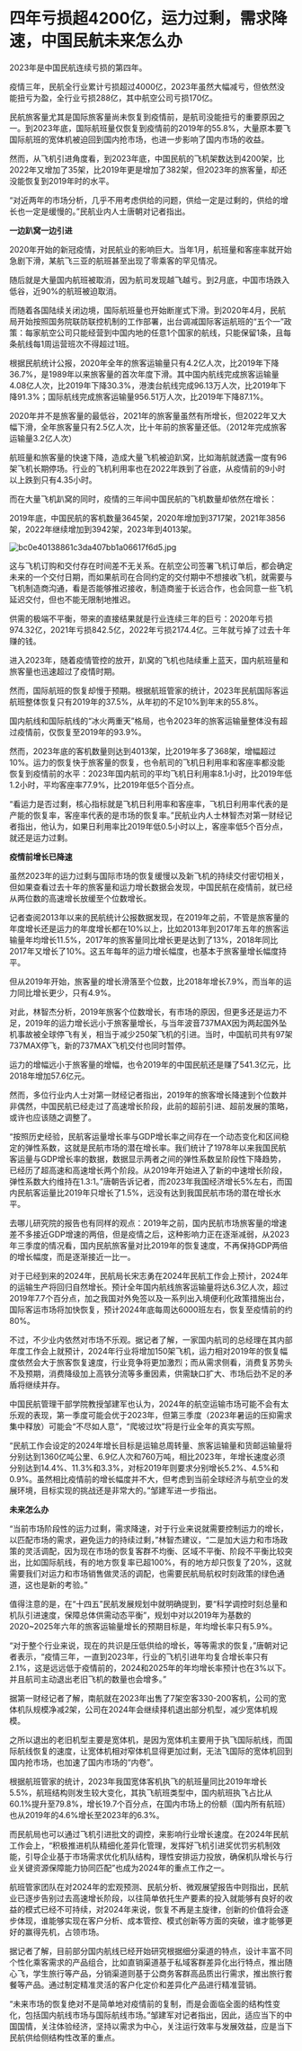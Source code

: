 # 四年亏损超4200亿，运力过剩，需求降速，中国民航未来怎么办

2023年是中国民航连续亏损的第四年。

疫情三年，民航全行业累计亏损超过4000亿，2023年虽然大幅减亏，但依然没能扭亏为盈，全行业亏损288亿，其中航空公司亏损170亿。

民航旅客量尤其是国际旅客量尚未恢复到疫情前，是航司没能扭亏的重要原因之一。到2023年底，国际航班量仅恢复到疫情前的2019年的55.8%，大量原本要飞国际航班的宽体机被迫回到国内抢市场，也进一步影响了国内市场的收益。

然而，从飞机引进角度看，到2023年底，中国民航的飞机架数达到4200架，比2022年又增加了35架，比2019年更是增加了382架，但2023年的旅客量，却还没能恢复到2019年时的水平。

“对近两年的市场分析，几乎不用考虑供给的问题，供给一定是过剩的，供给的增长也一定是缓慢的。”民航业内人士唐朝对记者指出。

**一边趴窝一边引进**

2020年开始的新冠疫情，对民航业的影响巨大。当年1月，航班量和客座率就开始急剧下滑，某航飞三亚的航班甚至出现了零乘客的罕见情况。

随后就是大量国内航班被取消，因为航司发现越飞越亏。到2月底，中国市场跌入低谷，近90%的航班被迫取消。

而随着各国陆续关闭边境，国际航班量也开始断崖式下滑。到2020年4月，民航局开始按照国务院联防联控机制的工作部署，出台调减国际客运航班的“五个一”政策：每家航空公司只能经营到中国内地的任意1个国家的航线，只能保留1条，且每条航线每1周运营班次不得超过1班。

根据民航统计公报，2020年全年的旅客运输量只有4.2亿人次，比2019年下降36.7%，是1989年以来旅客量的首次年度下滑。其中国内航线完成旅客运输量4.08亿人次，比2019年下降30.3%，港澳台航线完成96.13万人次，比2019年下降91.3%；国际航线完成旅客运输量956.51万人次，比2019年下降87.1%。

2020年并不是旅客量的最低谷，2021年的旅客量虽然有所增长，但2022年又大幅下滑，全年旅客量只有2.5亿人次，比十年前的旅客量还低。（2012年完成旅客运输量3.2亿人次）

航班量和旅客量的快速下降，造成大量飞机被迫趴窝，比如海航就透露一度有96架飞机长期停场。行业的飞机利用率也在2022年跌到了谷底，从疫情前的9小时以上跌到只有4.35小时。

而在大量飞机趴窝的同时，疫情的三年间中国民航的飞机数量却依然在增长：

2019年底，中国民航的客机数量3645架，2020年增加到3717架，2021年3856架，2022年继续增加到3942架，2023年到4013架。

![bc0e40138861c3da407bb1a06617f6d5.jpg](https://raw.githubusercontent.com/qqhsx/qqnews_image/main/2024/02/22/四年亏损超4200亿，运力过剩，需求降速，中国民航未来怎么办/bc0e40138861c3da407bb1a06617f6d5.jpg)

这与飞机订购和交付存在时间差不无关系。在航空公司签署飞机订单后，都会确定未来的一个交付日期，而如果航司在合同约定的交付期中不想接收飞机，就需要与飞机制造商沟通，看是否能够推迟接收，制造商鉴于长远合作，也会同意一些飞机延迟交付，但也不能无限制地推迟。

供需的极端不平衡，带来的直接结果就是行业连续三年的巨亏：2020年亏损974.32亿，2021年亏损842.5亿，2022年亏损2174.4亿。三年就亏掉了过去十年赚的钱。

进入2023年，随着疫情管控的放开，趴窝的飞机也陆续重上蓝天，国内航班量和旅客量也迅速超过了疫情时期。

然而，国际航班的恢复却慢于预期。根据航班管家的统计，2023年民航国际客运航班整体恢复只有2019年的37.5%，从年初的不足10%到年末的55.8%。

国内航线和国际航线的“冰火两重天”格局，也令2023年的旅客运输量整体没有超过疫情前，仅恢复至2019年的93.9%。

然而，2023年底的客机数量则达到4013架，比2019年多了368架，增幅超过10%。运力的恢复快于旅客量的恢复，也令航司的飞机日利用率和客座率都没能恢复到疫情前的水平：2023年国内航司的平均飞机日利用率8.1小时，比2019年低1.2小时，平均客座率77.9%，比2019年低5个百分点。

“看运力是否过剩，核心指标就是飞机日利用率和客座率，飞机日利用率代表的是产能的恢复率，客座率代表的是市场的恢复率。”民航业内人士林智杰对第一财经记者指出，他认为，如果日利用率比2019年低0.5小时以上，客座率低5个百分点，就还是运力过剩。

**疫情前增长已降速**

虽然2023年的运力过剩与国际市场的恢复缓慢以及新飞机的持续交付密切相关，但如果查看过去十年的旅客量和运力增长数据会发现，中国民航在疫情前，就已经从两位数的高速增长放缓至个位数增长。

记者查阅2013年以来的民航统计公报数据发现，在2019年之前，不管是旅客量的年度增长还是运力的年度增长都在10%以上，比如2013年到2017年五年的旅客运输量年均增长11.5%，2017年的旅客量同比增长更是达到了13%，2018年同比2017年又增长了10%。这五年每年的运力增长幅度，也基本于旅客量增长幅度持平。

但从2019年开始，旅客量的增长滑落至个位数，比2018年增长7.9%，而当年的运力同比增长更少，只有4.9%。

对此，林智杰分析，2019年旅客个位数增长，有市场的原因，但更多还是运力不足，2019年的运力增长远小于旅客量增长，与当年波音737MAX因为两起国外坠机事故被全球停飞有关，相当于减少250架飞机的引进。当时，中国航司共有97架737MAX停飞，新的737MAX飞机交付也同时暂停。

运力的增幅远小于旅客量的增幅，也令2019年的中国民航还是赚了541.3亿元，比2018年增加57.6亿元。

然而，多位行业内人士对第一财经记者指出，2019年的旅客增长降速到个位数并非偶然，中国民航已经走过了高速增长阶段，此前的超前引进、超前发展的策略，或许也应该随之调整了。

“按照历史经验，民航客运量增长率与GDP增长率之间存在一个动态变化和区间稳定的弹性系数，这就是民航市场的潜在增长率。我们统计了1978年以来我国民航客运量与GDP增长率的数据，数据显示两者之间的弹性系数呈阶段性下降趋势，已经历了超高速和高速增长两个阶段。从2019年开始进入了新的中速增长阶段，弹性系数大约维持在1.3∶1。”唐朝告诉记者，而2023年我国经济增长5%左右，而国内民航客运量比2019年只增长了1.5%，远没有达到我国民航市场的潜在增长水平。

去哪儿研究院的报告也有同样的观点：2019年之前，国内民航市场旅客量的增速差不多接近GDP增速的两倍，但是疫情之后，这种影响力正在逐渐减弱，从2023年三季度的情况看，国内民航旅客量对比2019年的恢复速度，不再保持GDP两倍的增长幅度，而是逐渐接近一比一。

对于已经到来的2024年，民航局长宋志勇在2024年民航工作会上预计，2024年的运输生产将回归自然增长。预计全年国内航线旅客运输量将达6.3亿人次，超过2019年7.7个百分点，加之我国对外免签以及一系列出入境便利化政策措施出台，国际客运市场将加快恢复，预计2024年底每周达6000班左右，恢复至疫情前的约80%。

不过，不少业内依然对市场不乐观。据记者了解，一家国内航司的总经理在其内部年度工作会上就预计，2024年行业将增加150架飞机，运力相对2019年的恢复幅度依然会大于旅客恢复速度，行业竞争将更加激烈；而从需求侧看，消费复苏势头不及预期，消费降级加上高铁分流等多重因素，供需缺口扩大、市场后劲不足的矛盾将继续并存。

中国民航管理干部学院教授邹建军也认为，2024年的航空运输市场可能不会有太乐观的表现，第一季度可能会优于2023年，但第三季度（2023年暑运的压抑需求集中释放）可能会“不尽如人意”，“爬坡过坎”将是行业全年的真实写照。

“民航工作会设定的2024年增长目标是运输总周转量、旅客运输量和货邮运输量将分别达到1360亿吨公里、6.9亿人次和760万吨，相比2023年，年增长速度必须分别达到14.4%、11.3%和3.3%，对标2019年则要求分别增长5.2%、4.5%和0.9%。虽然相比疫情前的增长幅度并不大，但考虑到当前全球经济与航空业的发展环境，目标实现的挑战还是非常大的。”邹建军进一步指出。

**未来怎么办**

“当前市场阶段性的运力过剩，需求降速，对于行业来说就需要控制运力的增长，以匹配市场的需求，避免运力的持续过剩，”林智杰建议，“二是加大运力和市场政策的灵活调配，因为现在市场的恢复客群不均衡、区域不平衡、阶段不平衡比较突出，比如国际航线，有的地方恢复率已超100%，有的地方却只恢复了20%，这就需要我们对运力和市场销售做灵活的调配，也需要民航局航权时刻政策的绿色通道，这也是新的考验。”

值得注意的是，在“十四五”民航发展规划中就明确提到，要“科学调控时刻总量和机队引进速度，保障总体供需动态平衡”，规划中对以2019年为基数的2020~2025年六年的旅客运输量增长的预期目标是，年均增长率只有5.9%。

“对于整个行业来说，现在的共识是压低供给的增长，等等需求的恢复，”唐朝对记者表示，“疫情三年，一直到2023年，行业的飞机引进年均复合增长率只有2.1%，这是远远低于疫情前的，2024和2025年的年均增长率预计也在3%以下。并且航司主动退出老旧飞机的数量也会增多。”

据第一财经记者了解，南航就在2023年出售了7架空客330-200客机，公司的宽体机队规模净减2架，公司在2024年会继续择机退出部分机型，减少宽体机规模。

之所以退出的老旧机型主要是宽体机，是因为宽体机主要用于执飞国际航线，而国际航线恢复的速度，让宽体机相对窄体机显得更加过剩，无法飞国际的宽体机回到国内抢市场，也加速了国内市场的“内卷”。

根据航班管家的统计，2023年我国宽体客机执飞的航班量同比2019年增长5.5%，航班结构则发生较大变化，其执飞航班类型中，国内航班执飞占比从60.1%提升至79.8%，增长19.7个百分点，在国内市场上的份额（国内所有航班）也从2019年的4.6%增长至2023年的6.3%。

而民航局也可以通过飞机引进批文的调控，来影响行业增长速度。在2024年民航工作会上，“积极推进机队精细化差异化管理，发挥好飞机引进奖优罚劣机制效能，引导企业基于市场需求优化机队结构，理性安排运力投放，确保机队增长与行业关键资源保障能力协同匹配”也成为2024年的重点工作之一。

航班管家团队在对2024年的宏观预测、民航分析、微观展望报告中则指出，民航业已逐步告别过去高速增长阶段，以往简单依托生产要素的投入就能够有良好的收益的模式已经不可持续，对2024年来说，恢复不再是主旋律，创新的价值将会逐步体现，谁能够实现在客户分析、成本管控、模式创新等方面的突破，谁才能够更好的赢得先机，占领市场。

据记者了解，目前部分国内航线已经开始研究根据细分渠道的特点，设计丰富不同个性化乘客需求的产品组合，比如直销渠道基于私域客群差异化出行特点，推出随心飞，学生旅行等产品，分销渠道则基于公商务客群高品质出行需求，推出旅行套餐等产品。通过制定精准灵活的客户化定价和差异化产品进行精准营销。

“未来市场的恢复绝对不是简单地对疫情前的复制，而是会面临全面的结构性变化，包括国内航线市场与国际航线市场。”邹建军对记者指出，因此，适应当下的中国国情，关注体验经济，坚持以需求为中心，关注运行效率与发展效益，应是当下民航供给侧结构性改革的重点。

